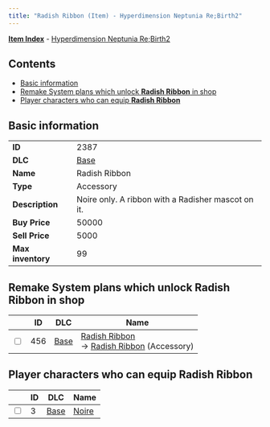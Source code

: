 ```yaml
---
title: "Radish Ribbon (Item) - Hyperdimension Neptunia Re;Birth2"
---
```


[**Item Index**](/neptunia/rb2/item/index.html) - [Hyperdimension Neptunia Re;Birth2](/neptunia/rb2)

## Contents

- [Basic information](#basic-information)
- [Remake System plans which unlock **Radish Ribbon** in shop](#remake-system-plans-which-unlock-radish-ribbon-in-shop)
- [Player characters who can equip **Radish Ribbon**](#player-characters-who-can-equip-radish-ribbon)

## Basic information

|   |   |
| -- | -- |
| **ID** | 2387 |
| **DLC** | [Base](/neptunia/rb2/dlc/0-base.html) |
| **Name** | Radish Ribbon |
| **Type** | Accessory |
| **Description** | Noire only. A ribbon with a Radisher mascot on it. |
| **Buy Price** | 50000 |
| **Sell Price** | 5000 |
| **Max inventory** | 99 |

## Remake System plans which unlock **Radish Ribbon** in shop

|    | ID | DLC | Name |
| -- | -- | --- | ---- |
| <input type="checkbox" id="rb2-remake-0-456" class="trackbox" /> | 456 | [Base](/neptunia/rb2/dlc/0-base.html) | [Radish Ribbon](/neptunia/rb2/remake/0-456-radish-ribbon.html)<br />→ [Radish Ribbon](/neptunia/rb2/item/0-2387-radish-ribbon.html) (Accessory) |

## Player characters who can equip **Radish Ribbon**

|    | ID | DLC | Name |
| -- | -- | --- | ---- |
| <input type="checkbox" id="rb2-player-0-3" class="trackbox" /> | 3 | [Base](/neptunia/rb2/dlc/0-base.html) | [Noire](/neptunia/rb2/player/0-3-noire.html) |